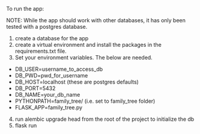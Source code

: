 To run the app:

NOTE: While the app should work with other databases, it has only been tested with a postgres database.

1) create a database for the app
2) create a virtual environment and install the packages in the requirements.txt file.
3) Set your environment variables. The below are needed.
* DB_USER=username_to_access_db
* DB_PWD=pwd_for_username
* DB_HOST=localhost (these are postgres defaults)
* DB_PORT=5432
* DB_NAME=your_db_name
* PYTHONPATH=family_tree/ (i.e. set to family_tree folder)
* FLASK_APP=family_tree.py
4) run alembic upgrade head from the root of the project to initialize the db
5) flask run
